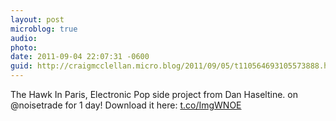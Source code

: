 ```yaml
---
layout: post
microblog: true
audio: 
photo: 
date: 2011-09-04 22:07:31 -0600
guid: http://craigmcclellan.micro.blog/2011/09/05/t110564693105573888.html
---
```

The Hawk In Paris, Electronic Pop side project from Dan Haseltine. on @noisetrade for 1 day!  Download it here: [t.co/ImgWNOE](http://t.co/ImgWNOE)
